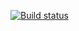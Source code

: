 [![Build status](https://ci.appveyor.com/api/projects/status/wvdulukku5yos08f?svg=true)](https://ci.appveyor.com/project/NetologyAlex/postmanecho)
